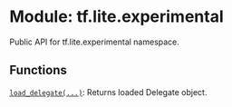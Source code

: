 <div itemscope itemtype="http://developers.google.com/ReferenceObject">
<meta itemprop="name" content="tf.lite.experimental" />
<meta itemprop="path" content="Stable" />
</div>

# Module: tf.lite.experimental

Public API for tf.lite.experimental namespace.

## Functions

[`load_delegate(...)`](../../tf/lite/experimental/load_delegate.md): Returns loaded Delegate object.

